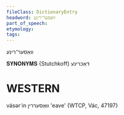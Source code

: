 ```yaml
---
fileClass: DictionaryEntry
headword: וואַסער־רינע
part_of_speech: 
etymology: 
tags: 
---
```

וואַסער־רינע

𝐒𝐘𝐍𝐎𝐍𝐘𝐌𝐒 {Stutchkoff}
דאַכרינע

WESTERN
========

vásərˑìn וואַסעררין 'eave' {WTCP, Vác, 47197}

